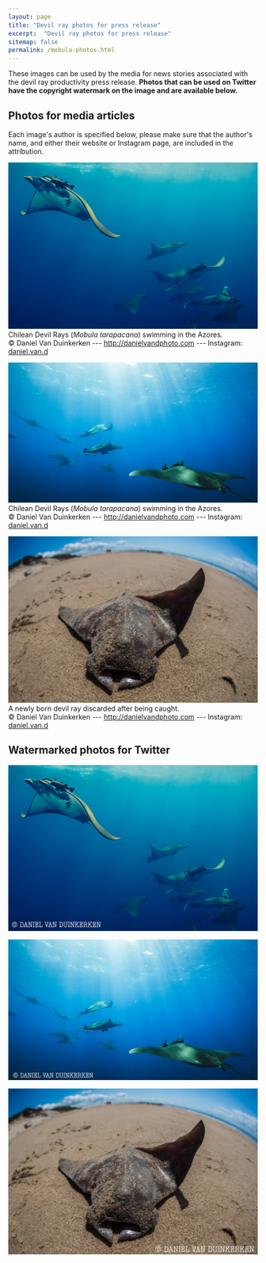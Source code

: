 ```yaml
---
layout: page
title: "Devil ray photos for press release"
excerpt:  "Devil ray photos for press release"
sitemap: false
permalink: /mobula-photos.html
---  
```


These images can be used by the media for news stories associated with the devil ray productivity press release. **Photos that can be used on Twitter have the copyright watermark on the image and are available below.** 

## Photos for media articles

Each image's author is specified below, please make sure that the author's name, and either their website or Instagram page, are included in the attribution.

[![Devil ray photo 1](/images/mobula-photo-1.jpg)](/images/mobula-photo-1.jpg)
Chilean Devil Rays (*Mobula tarapacana*) swimming in the Azores.<br>
&copy; Daniel Van Duinkerken --- <http://danielvandphoto.com> --- Instagram: [daniel.van.d](http://instagram.com/daniel.van.d)

[![Devil ray photo 2](/images/mobula-photo-2.jpg)](/images/mobula-photo-2.jpg)
Chilean Devil Rays (*Mobula tarapacana*) swimming in the Azores.<br>
&copy; Daniel Van Duinkerken --- <http://danielvandphoto.com> --- Instagram: [daniel.van.d](http://instagram.com/daniel.van.d)

[![Devil ray photo 3](/images/mobula-photo-3.jpg)](/images/mobula-photo-3.jpg)
A newly born devil ray discarded after being caught.<br>
&copy; Daniel Van Duinkerken --- <http://danielvandphoto.com> --- Instagram: [daniel.van.d](http://instagram.com/daniel.van.d)

## Watermarked photos for Twitter

[![Devil ray twitter photo 1](/images/mobula-twitter-1.jpg)](/images/mobula-twitter-1.jpg)

[![Devil ray twitter photo 3](/images/mobula-twitter-2.jpg)](/images/mobula-twitter-2.jpg)

[![Devil ray twitter photo 3](/images/mobula-twitter-3.jpg)](/images/mobula-twitter-3.jpg)

